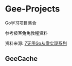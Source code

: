 # Gee-Projects
Go学习项目集合

参考极客兔兔教程资料

资料来源: [7天用Go从零实现系列](https://geektutu.com/post/gee.html)

## GeeCache


